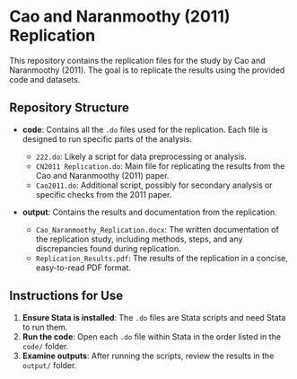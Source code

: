 # Cao and Naranmoothy (2011) Replication

This repository contains the replication files for the study by Cao and Naranmoothy (2011). The goal is to replicate the results using the provided code and datasets.

## Repository Structure

- **code**: Contains all the `.do` files used for the replication. Each file is designed to run specific parts of the analysis.

  - `222.do`: Likely a script for data preprocessing or analysis.
  - `CN2011 Replication.do`: Main file for replicating the results from the Cao and Naranmoothy (2011) paper.
  - `Cao2011.do`: Additional script, possibly for secondary analysis or specific checks from the 2011 paper.

- **output**: Contains the results and documentation from the replication.

  - `Cao_Naranmoothy_Replication.docx`: The written documentation of the replication study, including methods, steps, and any discrepancies found during replication.
  - `Replication_Results.pdf`: The results of the replication in a concise, easy-to-read PDF format.

## Instructions for Use

1. **Ensure Stata is installed**: The `.do` files are Stata scripts and need Stata to run them.
2. **Run the code**: Open each `.do` file within Stata in the order listed in the `code/` folder.
3. **Examine outputs**: After running the scripts, review the results in the `output/` folder.

